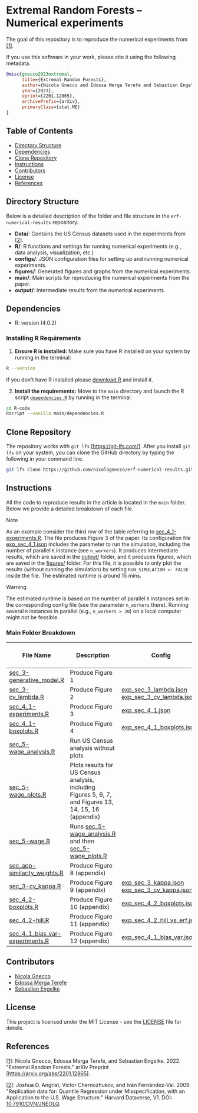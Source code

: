 # Extremal Random Forests – Numerical experiments

The goal of this repository is to reproduce the numerical experiments from <a href="#ref1">[1]</a><a id="ref1-back"></a>.

If you use this software in your work, please cite it using the following metadata.

```bibtex
@misc{gnecco2023extremal,
      title={Extremal Random Forests}, 
      author={Nicola Gnecco and Edossa Merga Terefe and Sebastian Engelke},
      year={2023},
      eprint={2201.12865},
      archivePrefix={arXiv},
      primaryClass={stat.ME}
}
```

## Table of Contents
- [Directory Structure](#directory-structure)
- [Dependencies](#dependencies)
- [Clone Repository](#clone-repository)
- [Instructions](#instructions)
- [Contributors](#contributors)
- [License](#license)
- [References](#references)


## Directory Structure

Below is a detailed description of the folder and file structure in the `erf-numerical-results` repository. 

- **Data/**: Contains the US Census datasets used in the experiments from <a href="#ref2">[2]</a><a id="ref2-back"></a>.
- **R/**: R functions and settings for running numerical experiments (e.g., data analysis, visualization, etc.)
- **configs/**: JSON configuration files for setting up and running numerical experiments.
- **figures/**: Generated figures and graphs from the numerical experiments.
- **main/**: Main scripts for reproducing the numerical experiments from the paper.
- **output/**: Intermediate results from the numerical experiments.


## Dependencies

- R: version (4.0.2)

### Installing R Requirements
1. **Ensure R is installed:**
Make sure you have R installed on your system by running in the terminal:
```bash
R --version
```
If you don't have R installed please [download R](https://cran.rstudio.com/) and install it.

2. **Install the requirements:**
Move to the `main` directory and launch the R script [`dependencies.R`](./R-code/main/dependencies.R) by running in the terminal:
```bash
cd R-code
Rscript --vanilla main/dependencies.R
```

## Clone Repository

The repository works with `git lfs` \[<https://git-lfs.com/>\]. After
you install `git lfs` on your system, you can clone the GitHub directory
by typing the following in your command line.

``` bash
git lfs clone https://github.com/nicolagnecco/erf-numerical-results.git
```

## Instructions
All the code to reproduce results in the article is located in the `main` folder.
Below we provide a detailed breakdown of each file.

> [!NOTE]  
> As an example consider the third row of the table referring to [sec_4_1-experiments.R](main/sec_4_1-experiments.R). The file produces Figure 3 of the paper. Its configuration file [exp_sec_4_1.json](configs/exp_sec_4_1.json)  includes the parameter to run the simulation, including the number of parallel `R` instance (see `n_workers`). It produces intermediate results, which are saved in the [output/](output/) folder, and it produces figures, which are saved in the [figures/](figures/) folder. For this file, it is possible to only plot the results (without running the simulation) by setting `RUN_SIMULATION <- FALSE` inside the file.
The estimated runtime is around 15 mins.

> [!WARNING]  
> The estimated runtime is based on the number of parallel `R` instances set in the corresponding config file (see the parameter `n_workers` there). Running several `R` instances in parallel (e.g., `n_workers > 20`) on a local computer might not be feasible.


### Main Folder Breakdown

| File Name        | Description                                       | Config              |  Intermediate Results?    | Figures? | Only Plot Results? |Estimated Runtime |
|--------------|--------------|--------------|--------------|--------------|--------------|--------------|
| [sec_3-generative_model.R](main/sec_3-generative_model.R)| Produce Figure 1| | no | yes | no | < 5 mins
| [sec_3-cv_lambda.R](main/sec_3-cv_lambda.R)     |  Produce Figure 2 | [exp_sec_3_lambda.json](configs/exp_sec_3_lambda.json) [exp_sec_3_cv_lambda.json](configs/exp_sec_3_cv_lambda.json)       | yes   | yes |yes  | ~ 30 mins     |
|[sec_4_1-experiments.R](main/sec_4_1-experiments.R) | Produce Figure 3 | [exp_sec_4_1.json](configs/exp_sec_4_1.json) | yes | yes | yes | ~ 15 mins
| [sec_4_1-boxplots.R](main/sec_4_1-boxplots.R) | Produce Figure 4 | [exp_sec_4_1_boxplots.json](configs/exp_sec_4_1_boxplots.json) | yes | yes | yes | ~ 30 mins
|[sec_5-wage_analysis.R](main/sec_5-wage_analysis.R) | Run US Census analysis without plots | | yes | no | no | ~ 15 mins
| [sec_5-wage_plots.R](main/sec_5-wage_plots.R) | Plots results for US Census analysis, including Figures 5, 6, 7, and Figures 13, 14, 15, 16 (appendix) | | no | yes |  yes | < 5 mins
| [sec_5-wage.R](main/sec_5-wage.R) | Runs [sec_5-wage_analysis.R](main/sec_5-wage_analysis.R) and then [sec_5-wage_plots.R](main/sec_5-wage_plots.R) | | yes | yes | yes | ~ 15 mins
| [sec_app-similarity_weights.R](main/sec_app-similarity_weights.R) | Produce Figure 8 (appendix) | |no | yes | yes | < 5 mins
|[sec_3-cv_kappa.R](main/sec_3-cv_kappa.R) | Produce Figure 9 (appendix) | [exp_sec_3_kappa.json](configs/exp_sec_3_kappa.json) [exp_sec_3_cv_kappa.json](configs/exp_sec_3_cv_kappa.json) | yes | yes | yes | ~ 30 mins
|[sec_4_2-boxplots.R](main/sec_4_2-boxplots.R) | Produce Figure 10 (appendix) | [exp_sec_4_2_boxplots.json](configs/exp_sec_4_2_boxplots.json) | yes | yes | yes | ~ 90 mins
|[sec_4_2-hill.R](main/sec_4_2-hill.R) | Produce Figure 11 (appendix) | [exp_sec_4_2_hill_vs_erf.json](configs/exp_sec_4_2_hill_vs_erf.json) | yes | yes | yes | ~ 15 mins
| [sec_4_1_bias_var-experiments.R](main/sec_4_1_bias_var-experiments.R)|  Produce Figure 12  (appendix) | [exp_sec_4_1_bias_var.json](configs/exp_sec_4_1_bias_var.json) | yes | yes | yes | ~ 15 mins




## Contributors

- [Nicola Gnecco](https://ngnecco.com)
- [Edossa Merga Terefe](https://www.linkedin.com/in/edossa-merga-55b60573/)
- [Sebastian Engelke](http://www.sengelke.com/)


## License

This project is licensed under the MIT License - see the [LICENSE](LICENSE.md) file for details.


## References
<a id="ref1"></a><a href="#ref1-back">[1]</a>: Nicola Gnecco, Edossa Merga Terefe, and Sebastian Engelke. 2022. "Extremal Random Forests." arXiv Preprint [https://arxiv.org/abs/2201.12865].

<a id="ref2"></a><a href="#ref2-back">[2]</a>: Joshua D. Angrist, Victor Chernozhukov, and Iván Fernández-Val. 2009. "Replication data for: Quantile Regression under Misspecification, with an Application to the U.S. Wage Structure." Harvard Dataverse, V1. DOI: [10.7910/DVN/JNEOLQ](https://dataverse.harvard.edu/dataset.xhtml?persistentId=doi:10.7910/DVN/JNEOLQ).


